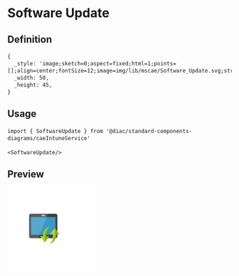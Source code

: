 # Software Update

## Definition

```
{
  _style: 'image;sketch=0;aspect=fixed;html=1;points=[];align=center;fontSize=12;image=img/lib/mscae/Software_Update.svg;strokeColor=none;',
  _width: 50,
  _height: 45,
}
```

## Usage

```
import { SoftwareUpdate } from '@diac/standard-components-diagrams/caeIntuneService'

<SoftwareUpdate/>
```

## Preview

<img src="./software-update.png" width="200"/>
